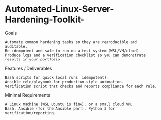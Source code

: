 # Automated-Linux-Server-Hardening-Toolkit-
Goals

    Automate common hardening tasks so they are reproducible and auditable.
    Be idempotent and safe to run on a test system (WSL/VM/cloud).
    Produce logs and a verification checklist so you can demonstrate results in your portfolio.

Features / Deliverables

    Bash scripts for quick local runs (idempotent).
    Ansible role/playbook for production-style automation.
    Verification script that checks and reports compliance for each rule.

Minimal Requirements

    A Linux machine (WSL Ubuntu is fine), or a small cloud VM.
    Bash, Ansible (for the Ansible part), Python 3 for verification/reporting.
